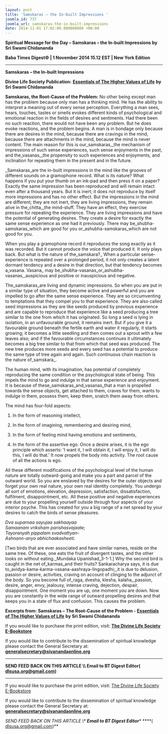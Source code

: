 ```yaml
---
layout: post
title: 'Samskaras – the In-built Impressions '
joomla_id: 737
joomla_url: samskaras-the-in-built-impressions
date: 2014-11-01 17:02:09.000000000 +00:00
---
```

  

















































**Spiritual Message for the Day – Samskaras – the In-built Impressions by Sri Swami Chidananda**

**Baba Times Digest© | 1 November 2014 15.12 EST | New York Edition**

* * *  


**Samskaras – the In-built Impressions**

**Divine Life Society Publication:** [**Essentials of The Higher Values of Life**](http://www.dlshq.org/download/highervalues.htm#_VPID_2) **by Sri Swami Chidananda**

**Samskaras, the Root-Cause of the Problem:** No other being except man has the problem because only man has a thinking mind. He has the ability to interpret a meaning out of every sense perception. Everything a man sees, hears, touches, tastes or smells evokes different kinds of psychological and emotional reaction in the fields of desires and sentiments. Had there been no such reaction, there would not have been any problem. But he does evoke reactions, and the problem begins. A man is in bondage only because there are desires in the mind, because there are cravings in the mind, because there are attachments in the mind, because the mind is never content. The main reason for this is our_samskaras,_the mechanism of impressions of such sense experiences, such sense enjoyments in the past, and the_vasanas,_the propensity to such experiences and enjoyments, and inclination for repeating them in the present and in the future.

_Samskaras_are the in-built impressions in the mind like the grooves of different sounds on a gramophone record. What is its nature? What happens if you put your thumb on an ink-pad and then press it on a paper? Exactly the same impression has been reproduced and will remain intact even after a thousand years. But it is inert; it does not reproduce by itself more impressions and has no other effect. But the impressions in the mind are different; they are not inert, they are living impressions, they remain alive in the_chitta,_the mind-stuff. They have an effect, they exercise pressure for repeating the experience. They are living impressions and have the potential of generating desires. They create a desire for exactly the same sense experience as one had it previously. There may be_shubha-samskaras_which are good for you or_ashubha-samskaras_which are not good for you.

When you play a gramophone record it reproduces the song exactly as it was recorded. But it cannot produce the voice that produced it. It only plays back. But what is the nature of the_samskara?_ When a particular sense-experience is repeated over a prolonged period, it not only creates a latent dormant tendency and a desire in that direction, but that tendency becomes a_vasana. Vasana_ may be_shubha-vasanas_or_ashubha-vasanas,_auspicious and positive or inauspicious and negative.

The_samskaras_are living and dynamic impressions. So when you are put in a similar type of situation, they become active and powerful and you are impelled to go after the same sense experience. They are so circumventing to temptations that they compel you to that experience. They are also called seed impressions as they are like seeds produced by previous experience and are capable to reproduce that experience like a seed producing a tree similar to the one from which it has originated. So long a seed is lying in isolation, in an unfavourable ground, it remains inert. But if you give it a favourable ground beneath the fertile earth and water it regularly, it starts growing; it becomes a little seedling and then comes out a sprout with a few leaves also; and if the favourable circumstances continues it ultimately becomes a big tree similar to that from which that seed was produced. The new tree produces more seeds and every seed has a potential to produce the same type of tree again and again. Such continuous chain reaction is the nature of_samskara_.

The human mind, with its imagination, has potential of completely reproducing the same condition or the psychological state of being. This impels the mind to go and indulge in that sense experience and enjoyment. It is because of these_samskaras_and_vasanas_that a man is propelled towards the sense objects, get attached to them, craves for them, wants to indulge in them, possess them, keep them, snatch them away from others.

The mind has four-fold aspects:

1) In the form of reasoning intellect,

2) In the form of imagining, remembering and desiring mind,

3) In the form of feeling mind having emotions and sentiments,

4) In the form of the assertive ego. Once a desire arises, it is the ego principle which asserts: ‘I want it, I will obtain it, I will enjoy it, I will do this, I will do that.’ It now propels the body into activity. The root cause of all the actions is ego.

All these different modifications of the psychological level of the human nature are totally outward-going and make you a part and parcel of the outward world. So you are enslaved by the desires for the outer objects and forget your own real nature, your own real identity completely. You undergo all sort of emotions, elevation, depression, satisfaction, dissatisfaction, fulfilment, disappointment, etc. All these positive and negative experiences are due to your propelling yourself outside through four aspects of your interior psyche. This has created for you a big range of a net spread by your desires to catch the birds of sense pleasures.

_Dva suparnaa sayujaa sakhaayaa_  
 _Samaanam vriksham parishasvajaate;_  
 _Tayoranyah pippalam svadvattyan-_  
 _Ashnann-anyo abhichaakasheeti._

[Two birds that are ever associated and have similar names, reside on the same tree. Of these, one eats the fruit of divergent tastes, and the other looks on without eating._Mundaka Upanishad_3-1-1.] Why the second bird is caught in the net of_karmas_and their fruits? Sankaracharya says, it is due to_avidya-kama-karma-vasana-aashraya-lingopadhi;_it is due to delusion, passion or desire, activities, craving on account of clinging to the adjunct of the body. So you become full of_raga, dvesha, klesha, kalaha,_passion, desire, anger, envy, jealousy, intense craving, dejection, despair, disappointment. One moment you are up, one moment you are down. Now you are constantly in the wide range of outward propelling desires and that keeps you in a state of flux and confusion. This causes the problem.

**Excerpts from:**  **Samskaras – The Root-Cause of the Problem -** [**Essentials of The Higher Values of Life**](http://www.dlshq.org/download/highervalues.htm#_VPID_2) **by Sri Swami Chidananda**

If you would like to purchase the print edition, visit: **[The Divine Life Society E-Bookstore](http://www.dlshq.org/download/download.htm)**

If you would like to contribute to the dissemination of spiritual knowledge please contact the General Secretary at: [](mailto:%20%3Cscript%20type=%27text/javascript%27%3E%20%3C%21--%20var%20prefix%20=%20%27ma%27%20+%20%27il%27%20+%20%27to%27;%20var%20path%20=%20%27hr%27%20+%20%27ef%27%20+%20%27=%27;%20var%20addy57016%20=%20%27generalsecretary%27%20+%20%27@%27;%20addy57016%20=%20addy57016%20+%20%27sivanandaonline%27%20+%20%27.%27%20+%20%27org%27;%20document.write%28%27%3Ca%20%27%20+%20path%20+%20%27%5C%27%27%20+%20prefix%20+%20%27:%27%20+%20addy57016%20+%20%27%5C%27%3E%27%29;%20document.write%28addy57016%29;%20document.write%28%27%3C%5C/a%3E%27%29;%20//--%3E%5Cn%20%3C/script%3E%3Cscript%20type=%27text/javascript%27%3E%20%3C%21--%20document.write%28%27%3Cspan%20style=%5C%27display:%20none;%5C%27%3E%27%29;%20//--%3E%20%3C/script%3EThis%20email%20address%20is%20being%20protected%20from%20spambots.%20You%20need%20JavaScript%20enabled%20to%20view%20it.%20%3Cscript%20type=%27text/javascript%27%3E%20%3C%21--%20document.write%28%27%3C/%27%29;%20document.write%28%27span%3E%27%29;%20//--%3E%20%3C/script%3E?subject=Contribution%20to%20Dissemination%20of%20Spiritual%20Knowledge) **generalsecretary@sivanandaonline.org**

****

**SEND FEED BACK ON THIS ARTICLE \\\ Email to BT Digest Editor[](mailto:%20%3Cscript%20type=%27text/javascript%27%3E%20%3C%21--%20var%20prefix%20=%20%27ma%27%20+%20%27il%27%20+%20%27to%27;%20var%20path%20=%20%27hr%27%20+%20%27ef%27%20+%20%27=%27;%20var%20addy72654%20=%20%27dlsusa.org%27%20+%20%27@%27;%20addy72654%20=%20addy72654%20+%20%27gmail%27%20+%20%27.%27%20+%20%27com%27;%20document.write%28%27%3Ca%20%27%20+%20path%20+%20%27%5C%27%27%20+%20prefix%20+%20%27:%27%20+%20addy72654%20+%20%27%5C%27%3E%27%29;%20document.write%28addy72654%29;%20document.write%28%27%3C%5C/a%3E%27%29;%20//--%3E%5Cn%20%3C/script%3E%3Cscript%20type=%27text/javascript%27%3E%20%3C%21--%20document.write%28%27%3Cspan%20style=%5C%27display:%20none;%5C%27%3E%27%29;%20//--%3E%20%3C/script%3EThis%20email%20address%20is%20being%20protected%20from%20spambots.%20You%20need%20JavaScript%20enabled%20to%20view%20it.%20%3Cscript%20type=%27text/javascript%27%3E%20%3C%21--%20document.write%28%27%3C/%27%29;%20document.write%28%27span%3E%27%29;%20//--%3E%20%3C/script%3E?subject=DLS%20Posts)( [dlsusa.org@gmail.com](mailto:dlsusa.org@gmail.com))**



* * *



  

If you would like to purchase the print edition, visit: [The Divine Life Society E-Bookstore](http://www.dlshq.org/download/download.htm)

If you would like to contribute to the dissemination of spiritual knowledge please contact the General Secretary at: **[generalsecretary@sivanandaonline.org](mailto:generalsecretary@sivanandaonline.org)**

**SEND FEED BACK ON THIS ARTICLE \\\**  **Email to BT Digest Editor**** [](mailto:%20%3Cscript%20type=%27text/javascript%27%3E%20%3C%21--%20var%20prefix%20=%20%27ma%27%20+%20%27il%27%20+%20%27to%27;%20var%20path%20=%20%27hr%27%20+%20%27ef%27%20+%20%27=%27;%20var%20addy72654%20=%20%27dlsusa.org%27%20+%20%27@%27;%20addy72654%20=%20addy72654%20+%20%27gmail%27%20+%20%27.%27%20+%20%27com%27;%20document.write%28%27%3Ca%20%27%20+%20path%20+%20%27%5C%27%27%20+%20prefix%20+%20%27:%27%20+%20addy72654%20+%20%27%5C%27%3E%27%29;%20document.write%28addy72654%29;%20document.write%28%27%3C%5C/a%3E%27%29;%20//--%3E%5Cn%20%3C/script%3E%3Cscript%20type=%27text/javascript%27%3E%20%3C%21--%20document.write%28%27%3Cspan%20style=%5C%27display:%20none;%5C%27%3E%27%29;%20//--%3E%20%3C/script%3EThis%20email%20address%20is%20being%20protected%20from%20spambots.%20You%20need%20JavaScript%20enabled%20to%20view%20it.%20%3Cscript%20type=%27text/javascript%27%3E%20%3C%21--%20document.write%28%27%3C/%27%29;%20document.write%28%27span%3E%27%29;%20//--%3E%20%3C/script%3E?subject=DLS%20Posts)****( [dlsusa.org@gmail.com](mailto:dlsusa.org@gmail.com))**  

